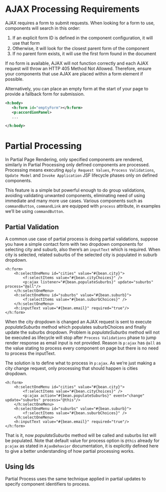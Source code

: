 # AJAX Processing Requirements

AJAX requires a form to submit requests. When looking for a form to use, components will search in this order:

1. If an explicit form ID is defined in the component configuration, it will use that form
2. Otherwise, it will look for the closest parent form of the component
3. If no parent form exists, it will use the first form found in the document

If no form is available, AJAX will not function correctly and each AJAX request will throw an HTTP 405 Method Not Allowed. Therefore, ensure your components that use AJAX are placed within a form element if possible.

Alternatively, you can place an empty form at the start of your page to provide a fallback form for submission.

```xml
<h:body>
   <h:form id="emptyForm"></h:form>
   <p:accordionPanel>
   ...

</h:body>
```

# Partial Processing

In Partial Page Rendering, only specified components are rendered, similarly in Partial Processing
only defined components are processed. Processing means executing `Apply Request Values`,
`Process Validations`, `Update Model` and `Invoke Application` JSF lifecycle phases only on defined
components.

This feature is a simple but powerful enough to do group validations, avoiding validating unwanted
components, eliminating need of using immediate and many more use cases. Various components
such as `commandButton`, `commandLink` are equipped with `process` attribute, in examples we’ll be
using `commandButton`.

## Partial Validation

A common use case of partial process is doing partial validations, suppose you have a simple
contact form with two dropdown components for selecting city and suburb, also there’s an `inputText`
which is required. When city is selected, related suburbs of the selected city is populated in suburb
dropdown.

```xhtml
<h:form>
    <h:selectOneMenu id="cities" value="#{bean.city}">
        <f:selectItems value="#{bean.cityChoices}" />
        <p:ajax listener="#{bean.populateSuburbs}" update="suburbs" process="@all"/>
    </h:selectOneMenu>
    <h:selectOneMenu id="suburbs" value="#{bean.suburb}">
        <f:selectItems value="#{bean.suburbChoices}" />
    </h:selectOneMenu>
    <h:inputText value="#{bean.email}" required="true"/>
</h:form>
```
When the city dropdown is changed an AJAX request is sent to execute _populateSuburbs_ method
which populates suburbChoices and finally update the suburbs dropdown. Problem is
_populateSuburbs_ method will not be executed as lifecycle will stop after `Process Validations` phase
to jump render response as email input is not provided. Reason is `p:ajax` has `@all` as the value
stating to process every component on page but there is no need to process the inputText.

The solution is to define what to process in `p:ajax`. As we’re just making a city change request, only
processing that should happen is cities dropdown.


```xhtml
<h:form>
    <h:selectOneMenu id="cities" value="#{bean.city}">
        <f:selectItems value="#{bean.cityChoices}" />
        <p:ajax action="#{bean.populateSuburbs}" event="change" update="suburbs" process="@this"/>
    </h:selectOneMenu>
    <h:selectOneMenu id="suburbs" value="#{bean.suburb}">
        <f:selectItems value="#{bean.suburbChoices}" />
    </h:selectOneMenu>
    <h:inputText value="#{bean.email}" required="true"/>
</h:form>
```
That is it, now _populateSuburbs_ method will be called and suburbs list will be populated. Note that
default value for process option is `@this` already for `p:ajax` as stated in `AjaxBehavior`
documentation, it is explicitly defined here to give a better understanding of how partial processing
works.

## Using Ids

Partial Process uses the same technique applied in partial updates to specify component identifiers
to process.